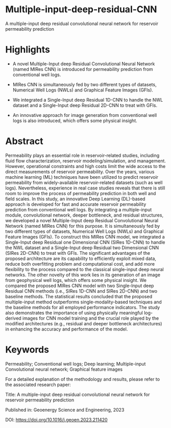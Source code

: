 # Multiple-input-deep-residual-CNN
A multiple-input deep residual convolutional neural network for reservoir permeability prediction

# Highlights

  - A novel Multiple-Input deep Residual Convolutional Neural Network (named MIRes CNN) is introduced for permeability prediction from conventional well logs.

  - MIRes CNN is simultaneously fed by two different types of datasets, Numerical Well Logs (NWLs) and Graphical Feature Images (GFIs).

  - We integrated a Single-Input deep Residual 1D-CNN to handle the NWL dataset and a Single-Input deep Residual 2D-CNN to treat with GFIs.

  - An innovative approach for image generation from conventional well logs is also introduced, which offers some physical insight.

# Abstract

Permeability plays an essential role in reservoir-related studies, including fluid flow characterization, reservoir modeling/simulation, and management. However, operational constraints and high costs limit the wide access to the direct measurements of reservoir permeability. Over the years, various machine learning (ML) techniques have been utilized to predict reservoir permeability from widely-available reservoir-related datasets (such as well logs). Nevertheless, experience in real case studies reveals that there is still room to improve the process of permeability prediction in both well and field scales. In this study, an innovative Deep Learning (DL)-based approach is developed for fast and accurate reservoir permeability prediction from conventional well logs. By integrating a multiple-input module, convolutional network, deeper bottleneck, and residual structures, we developed a novel Multiple-Input deep Residual Convolutional Neural Network (named MIRes CNN) for this purpose. It is simultaneously fed by two different types of datasets, Numerical Well Logs (NWLs) and Graphical Feature Images (GFIs). To construct this MIRes CNN model, we integrated a Single-Input deep Residual one Dimensional CNN (SIRes 1D-CNN) to handle the NWL dataset and a Single-Input deep Residual two Dimensional CNN (SIRes 2D-CNN) to treat with GFIs. The significant advantages of the proposed architecture are its capability to efficiently exploit mixed data, reduce both overfitting problem and computational cost, and add more flexibility to the process compared to the classical single-input deep neural networks. The other novelty of this work lies in its generation of an image from geophysical well logs, which offers some physical insight. We compared the proposed MIRes CNN model with two Single-Input deep Residual CNN methods (i.e., SIRes 1D-CNN and SIRes 2D-CNN) and two baseline methods. The statistical results concluded that the proposed multiple-input method outperforms single-modality-based techniques and the baseline methods for all employed performance indicators. The study also demonstrates the importance of using physically meaningful log-derived images for CNN model training and the crucial role played by the modified architectures (e.g., residual and deeper bottleneck architectures) in enhancing the accuracy and performance of the model.

# Keywords

Permeability; Conventional well logs; Deep learning; Multiple-input Convolutional neural network; Graphical feature images


For a detailed explanation of the methodology and results, please refer to the associated research paper:

Title: A multiple-input deep residual convolutional neural network for reservoir permeability prediction

Published in: Geoenergy Science and Engineering, 2023

DOI: https://doi.org/10.1016/j.geoen.2023.211420
